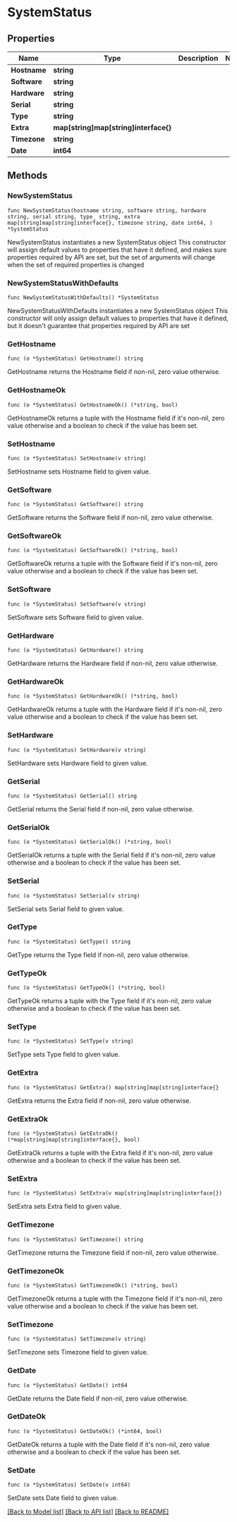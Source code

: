 # SystemStatus

## Properties

Name | Type | Description | Notes
------------ | ------------- | ------------- | -------------
**Hostname** | **string** |  | 
**Software** | **string** |  | 
**Hardware** | **string** |  | 
**Serial** | **string** |  | 
**Type** | **string** |  | 
**Extra** | **map[string]map[string]interface{}** |  | 
**Timezone** | **string** |  | 
**Date** | **int64** |  | 

## Methods

### NewSystemStatus

`func NewSystemStatus(hostname string, software string, hardware string, serial string, type_ string, extra map[string]map[string]interface{}, timezone string, date int64, ) *SystemStatus`

NewSystemStatus instantiates a new SystemStatus object
This constructor will assign default values to properties that have it defined,
and makes sure properties required by API are set, but the set of arguments
will change when the set of required properties is changed

### NewSystemStatusWithDefaults

`func NewSystemStatusWithDefaults() *SystemStatus`

NewSystemStatusWithDefaults instantiates a new SystemStatus object
This constructor will only assign default values to properties that have it defined,
but it doesn't guarantee that properties required by API are set

### GetHostname

`func (o *SystemStatus) GetHostname() string`

GetHostname returns the Hostname field if non-nil, zero value otherwise.

### GetHostnameOk

`func (o *SystemStatus) GetHostnameOk() (*string, bool)`

GetHostnameOk returns a tuple with the Hostname field if it's non-nil, zero value otherwise
and a boolean to check if the value has been set.

### SetHostname

`func (o *SystemStatus) SetHostname(v string)`

SetHostname sets Hostname field to given value.


### GetSoftware

`func (o *SystemStatus) GetSoftware() string`

GetSoftware returns the Software field if non-nil, zero value otherwise.

### GetSoftwareOk

`func (o *SystemStatus) GetSoftwareOk() (*string, bool)`

GetSoftwareOk returns a tuple with the Software field if it's non-nil, zero value otherwise
and a boolean to check if the value has been set.

### SetSoftware

`func (o *SystemStatus) SetSoftware(v string)`

SetSoftware sets Software field to given value.


### GetHardware

`func (o *SystemStatus) GetHardware() string`

GetHardware returns the Hardware field if non-nil, zero value otherwise.

### GetHardwareOk

`func (o *SystemStatus) GetHardwareOk() (*string, bool)`

GetHardwareOk returns a tuple with the Hardware field if it's non-nil, zero value otherwise
and a boolean to check if the value has been set.

### SetHardware

`func (o *SystemStatus) SetHardware(v string)`

SetHardware sets Hardware field to given value.


### GetSerial

`func (o *SystemStatus) GetSerial() string`

GetSerial returns the Serial field if non-nil, zero value otherwise.

### GetSerialOk

`func (o *SystemStatus) GetSerialOk() (*string, bool)`

GetSerialOk returns a tuple with the Serial field if it's non-nil, zero value otherwise
and a boolean to check if the value has been set.

### SetSerial

`func (o *SystemStatus) SetSerial(v string)`

SetSerial sets Serial field to given value.


### GetType

`func (o *SystemStatus) GetType() string`

GetType returns the Type field if non-nil, zero value otherwise.

### GetTypeOk

`func (o *SystemStatus) GetTypeOk() (*string, bool)`

GetTypeOk returns a tuple with the Type field if it's non-nil, zero value otherwise
and a boolean to check if the value has been set.

### SetType

`func (o *SystemStatus) SetType(v string)`

SetType sets Type field to given value.


### GetExtra

`func (o *SystemStatus) GetExtra() map[string]map[string]interface{}`

GetExtra returns the Extra field if non-nil, zero value otherwise.

### GetExtraOk

`func (o *SystemStatus) GetExtraOk() (*map[string]map[string]interface{}, bool)`

GetExtraOk returns a tuple with the Extra field if it's non-nil, zero value otherwise
and a boolean to check if the value has been set.

### SetExtra

`func (o *SystemStatus) SetExtra(v map[string]map[string]interface{})`

SetExtra sets Extra field to given value.


### GetTimezone

`func (o *SystemStatus) GetTimezone() string`

GetTimezone returns the Timezone field if non-nil, zero value otherwise.

### GetTimezoneOk

`func (o *SystemStatus) GetTimezoneOk() (*string, bool)`

GetTimezoneOk returns a tuple with the Timezone field if it's non-nil, zero value otherwise
and a boolean to check if the value has been set.

### SetTimezone

`func (o *SystemStatus) SetTimezone(v string)`

SetTimezone sets Timezone field to given value.


### GetDate

`func (o *SystemStatus) GetDate() int64`

GetDate returns the Date field if non-nil, zero value otherwise.

### GetDateOk

`func (o *SystemStatus) GetDateOk() (*int64, bool)`

GetDateOk returns a tuple with the Date field if it's non-nil, zero value otherwise
and a boolean to check if the value has been set.

### SetDate

`func (o *SystemStatus) SetDate(v int64)`

SetDate sets Date field to given value.



[[Back to Model list]](../README.md#documentation-for-models) [[Back to API list]](../README.md#documentation-for-api-endpoints) [[Back to README]](../README.md)


